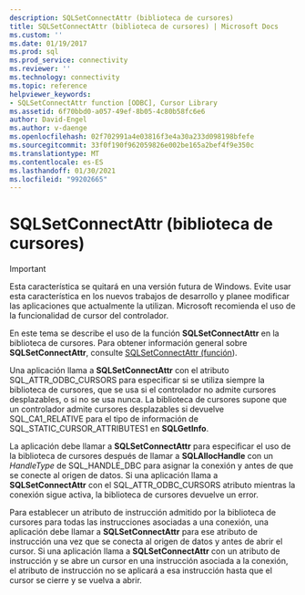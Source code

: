 ```yaml
---
description: SQLSetConnectAttr (biblioteca de cursores)
title: SQLSetConnectAttr (biblioteca de cursores) | Microsoft Docs
ms.custom: ''
ms.date: 01/19/2017
ms.prod: sql
ms.prod_service: connectivity
ms.reviewer: ''
ms.technology: connectivity
ms.topic: reference
helpviewer_keywords:
- SQLSetConnectAttr function [ODBC], Cursor Library
ms.assetid: 6f70bbd0-a057-49ef-8b05-4c80b58fc6e6
author: David-Engel
ms.author: v-daenge
ms.openlocfilehash: 02f702991a4e03816f3e4a30a233d098198bfefe
ms.sourcegitcommit: 33f0f190f962059826e002be165a2bef4f9e350c
ms.translationtype: MT
ms.contentlocale: es-ES
ms.lasthandoff: 01/30/2021
ms.locfileid: "99202665"
---
```

# <a name="sqlsetconnectattr-cursor-library"></a>SQLSetConnectAttr (biblioteca de cursores)
> [!IMPORTANT]  
>  Esta característica se quitará en una versión futura de Windows. Evite usar esta característica en los nuevos trabajos de desarrollo y planee modificar las aplicaciones que actualmente la utilizan. Microsoft recomienda el uso de la funcionalidad de cursor del controlador.  
  
 En este tema se describe el uso de la función **SQLSetConnectAttr** en la biblioteca de cursores. Para obtener información general sobre **SQLSetConnectAttr**, consulte [SQLSetConnectAttr (función](../../../odbc/reference/syntax/sqlsetconnectattr-function.md)).  
  
 Una aplicación llama a **SQLSetConnectAttr** con el atributo SQL_ATTR_ODBC_CURSORS para especificar si se utiliza siempre la biblioteca de cursores, que se usa si el controlador no admite cursores desplazables, o si no se usa nunca. La biblioteca de cursores supone que un controlador admite cursores desplazables si devuelve SQL_CA1_RELATIVE para el tipo de información de SQL_STATIC_CURSOR_ATTRIBUTES1 en **SQLGetInfo**.  
  
 La aplicación debe llamar a **SQLSetConnectAttr** para especificar el uso de la biblioteca de cursores después de llamar a **SQLAllocHandle** con un *HandleType* de SQL_HANDLE_DBC para asignar la conexión y antes de que se conecte al origen de datos. Si una aplicación llama a **SQLSetConnectAttr** con el SQL_ATTR_ODBC_CURSORS atributo mientras la conexión sigue activa, la biblioteca de cursores devuelve un error.  
  
 Para establecer un atributo de instrucción admitido por la biblioteca de cursores para todas las instrucciones asociadas a una conexión, una aplicación debe llamar a **SQLSetConnectAttr** para ese atributo de instrucción una vez que se conecta al origen de datos y antes de abrir el cursor. Si una aplicación llama a **SQLSetConnectAttr** con un atributo de instrucción y se abre un cursor en una instrucción asociada a la conexión, el atributo de instrucción no se aplicará a esa instrucción hasta que el cursor se cierre y se vuelva a abrir.
